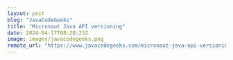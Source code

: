 ```yaml
---
layout: post
blog: "JavaCodeGeeks"
title: "Micronaut Java API versioning"
date: 2024-04-17T08:28:23Z
image: images/javacodegeeks.png
remote_url: "https://www.javacodegeeks.com/micronaut-java-api-versioning.html"
---
```

